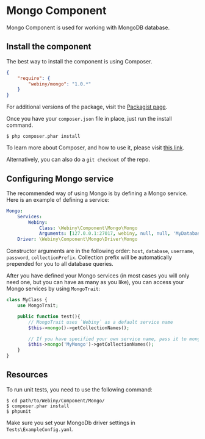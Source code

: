 Mongo Component
=================

Mongo Component is used for working with MongoDB database.

Install the component
---------------------
The best way to install the component is using Composer.

```json
{
    "require": {
        "webiny/mongo": "1.0.*"
    }
}
```
For additional versions of the package, visit the [Packagist page](https://packagist.org/packages/webiny/mongo).

Once you have your `composer.json` file in place, just run the install command.

    $ php composer.phar install

To learn more about Composer, and how to use it, please visit [this link](https://getcomposer.org/doc/01-basic-usage.md).

Alternatively, you can also do a `git checkout` of the repo.

## Configuring Mongo service

The recommended way of using Mongo is by defining a Mongo service. Here is an example of defining a service:

```yaml
Mongo:
    Services:
        Webiny:
            Class: \Webiny\Component\Mongo\Mongo
            Arguments: [127.0.0.1:27017, webiny, null, null, 'MyDatabase_']
    Driver: \Webiny\Component\Mongo\Driver\Mongo

```

Constructor arguments are in the following order: `host`, `database`, `username`, `password`, `collectionPrefix`.
Collection prefix will be automatically prepended for you to all database queries.

After you have defined your Mongo services (in most cases you will only need one, but you can have as many as you like), you can access your Mongo services by using `MongoTrait`:

```php
class MyClass {
    use MongoTrait;

    public function test(){
        // MongoTrait uses `Webiny` as a default service name
        $this->mongo()->getCollectionNames();

        // If you have specified your own service name, pass it to mongo method
        $this->mongo('MyMongo')->getCollectionNames();
    }
}
```

Resources
---------

To run unit tests, you need to use the following command:

    $ cd path/to/Webiny/Component/Mongo/
    $ composer.phar install
    $ phpunit

Make sure you set your MongoDb driver settings in `Tests\ExampleConfig.yaml`.